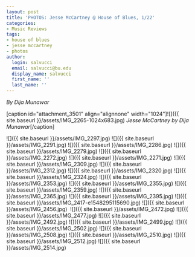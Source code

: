 ```yaml
---
layout: post
title: 'PHOTOS: Jesse McCartney @ House of Blues, 1/22'
categories:
- Music Reviews
tags:
- house of blues
- jesse mccartney
- photos
author:
  login: salvucci
  email: salvucci@bu.edu
  display_name: salvucci
  first_name: ''
  last_name: ''
---
```

_By Dija Munawar_

\[caption id="attachment\_3501" align="alignnone" width="1024"\]![]({{ site.baseurl }}/assets/IMG_2265-1024x683.jpg) _Jesse McCartney by Dija Munawar_\[/caption\]

![]({{ site.baseurl }}/assets/IMG_2297.jpg) ![]({{ site.baseurl }}/assets/IMG_2291.jpg) ![]({{ site.baseurl }}/assets/IMG_2286.jpg) ![]({{ site.baseurl }}/assets/IMG_2279.jpg) ![]({{ site.baseurl }}/assets/IMG_2272.jpg) ![]({{ site.baseurl }}/assets/IMG_2271.jpg) ![]({{ site.baseurl }}/assets/IMG_2309.jpg) ![]({{ site.baseurl }}/assets/IMG_2312.jpg) ![]({{ site.baseurl }}/assets/IMG_2320.jpg) ![]({{ site.baseurl }}/assets/IMG_2324.jpg) ![]({{ site.baseurl }}/assets/IMG_2353.jpg) ![]({{ site.baseurl }}/assets/IMG_2355.jpg) ![]({{ site.baseurl }}/assets/IMG_2359.jpg) ![]({{ site.baseurl }}/assets/IMG_2365.jpg) ![]({{ site.baseurl }}/assets/IMG_2395.jpg) ![]({{ site.baseurl }}/assets/IMG_2417-e1548295115690.jpg) ![]({{ site.baseurl }}/assets/IMG_2456.jpg)  ![]({{ site.baseurl }}/assets/IMG_2472.jpg) ![]({{ site.baseurl }}/assets/IMG_2477.jpg) ![]({{ site.baseurl }}/assets/IMG_2492.jpg) ![]({{ site.baseurl }}/assets/IMG_2499.jpg) ![]({{ site.baseurl }}/assets/IMG_2502.jpg) ![]({{ site.baseurl }}/assets/IMG_2508.jpg) ![]({{ site.baseurl }}/assets/IMG_2510.jpg) ![]({{ site.baseurl }}/assets/IMG_2512.jpg) ![]({{ site.baseurl }}/assets/IMG_2514.jpg)
